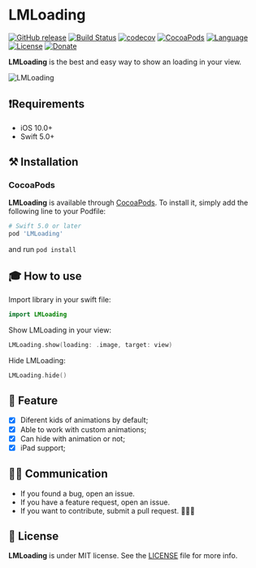 # LMLoading

[![GitHub release](https://img.shields.io/github/release/thejohnlima/LMLoading.svg)](https://github.com/thejohnlima/LMLoading/releases)
[![Build Status](https://travis-ci.com/thejohnlima/LMLoading.svg?branch=master)](https://travis-ci.com/thejohnlima/LMLoading)
[![codecov](https://codecov.io/gh/thejohnlima/LMLoading/branch/master/graph/badge.svg)](https://codecov.io/gh/thejohnlima/LMLoading)
[![CocoaPods](https://img.shields.io/badge/Cocoa%20Pods-✓-4BC51D.svg?style=flat)](https://cocoapods.org/pods/LMLoading)
[![Language](https://img.shields.io/badge/language-Swift%205.0-orange.svg)](https://developer.apple.com/swift/)
[![License](https://img.shields.io/github/license/thejohnlima/LMLoading.svg)](https://raw.githubusercontent.com/thejohnlima/LMLoading/master/LICENSE)
[![Donate](https://img.shields.io/badge/Donate-PayPal-blue.svg)](https://www.paypal.com/cgi-bin/webscr?cmd=_donations&business=NZN6YS87V9ZZW&currency_code=BRL&source=url)

**LMLoading** is the best and easy way to show an loading in your view.

![LMLoading](https://raw.githubusercontent.com/thejohnlima/LMLoading/master/Documents/LMLoading.gif)

## ❗️Requirements

- iOS 10.0+
- Swift 5.0+

## ⚒ Installation

### CocoaPods

**LMLoading** is available through [CocoaPods](https://cocoapods.org/pods/LMLoading). To install
it, simply add the following line to your Podfile:

```ruby
# Swift 5.0 or later
pod 'LMLoading'
```

and run `pod install`

## 🎓 How to use

Import library in your swift file:

```Swift
import LMLoading
```

Show LMLoading in your view:

```Swift
LMLoading.show(loading: .image, target: view)
```

Hide LMLoading:

```swift
LMLoading.hide()
```

## 📱 Feature

- [x] Diferent kids of animations by default;
- [x] Able to work with custom animations;
- [x] Can hide with animation or not;
- [x] iPad support;

## 🙋🏻‍  Communication

- If you found a bug, open an issue.
- If you have a feature request, open an issue.
- If you want to contribute, submit a pull request. 👨🏻‍💻

## 📜 License

**LMLoading** is under MIT license. See the [LICENSE](https://raw.githubusercontent.com/thejohnlima/LMLoading/master/LICENSE) file for more info.

